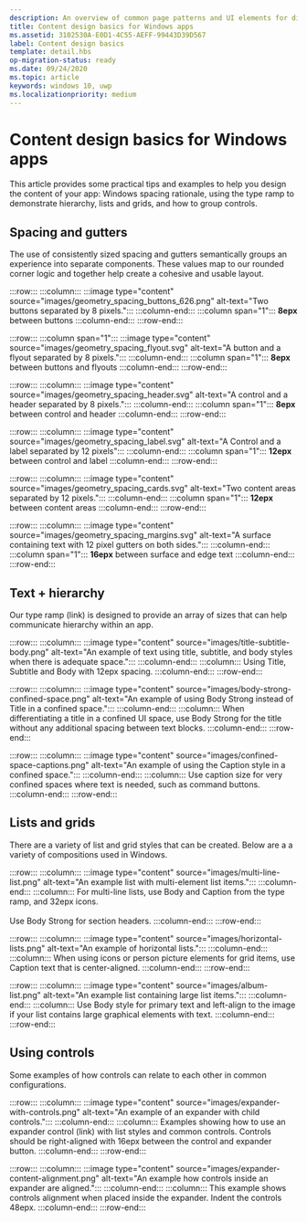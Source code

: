 ```yaml
---
description: An overview of common page patterns and UI elements for displaying content in your Windows app.
title: Content design basics for Windows apps
ms.assetid: 3102530A-E0D1-4C55-AEFF-99443D39D567
label: Content design basics
template: detail.hbs
op-migration-status: ready
ms.date: 09/24/2020
ms.topic: article
keywords: windows 10, uwp
ms.localizationpriority: medium
---
```

# Content design basics for Windows apps

This article provides some practical tips and examples to help you design the content of your app: Windows spacing rationale, using the type ramp to demonstrate hierarchy, lists and grids, and how to group controls.

## Spacing and gutters

The use of consistently sized spacing and gutters semantically groups an experience into separate components. These values map to our rounded corner logic and together help create a cohesive and usable layout.

:::row:::
    :::column:::
        :::image type="content" source="images/geometry_spacing_buttons_626.png" alt-text="Two buttons separated by 8 pixels.":::
    :::column-end:::
    :::column span="1":::
        **8epx** between buttons
    :::column-end:::
:::row-end:::

:::row:::
    :::column span="1":::
        :::image type="content" source="images/geometry_spacing_flyout.svg" alt-text="A button and a flyout separated by 8 pixels.":::
    :::column-end:::
    :::column span="1":::
        **8epx** between buttons and flyouts
    :::column-end:::
:::row-end:::

:::row:::
    :::column:::
        :::image type="content" source="images/geometry_spacing_header.svg" alt-text="A control and a header separated by 8 pixels.":::
    :::column-end:::
    :::column span="1":::
        **8epx** between control and header
    :::column-end:::
:::row-end:::

:::row:::
    :::column:::
        :::image type="content" source="images/geometry_spacing_label.svg" alt-text="A Control and a label separated by 12 pixels":::
    :::column-end:::
    :::column span="1":::
        **12epx** between control and label
    :::column-end:::
:::row-end:::

:::row:::
    :::column:::
        :::image type="content" source="images/geometry_spacing_cards.svg" alt-text="Two content areas separated by 12 pixels.":::
    :::column-end:::
    :::column span="1":::
        **12epx** between content areas
    :::column-end:::
:::row-end:::

:::row:::
    :::column:::
        :::image type="content" source="images/geometry_spacing_margins.svg" alt-text="A surface containing text with 12 pixel gutters on both sides.":::
    :::column-end:::
    :::column span="1":::
        **16epx** between surface and edge text
    :::column-end:::
:::row-end:::

## Text + hierarchy

Our type ramp (link) is designed to provide an array of sizes that can help communicate hierarchy within an app.  

:::row:::
    :::column:::
        :::image type="content" source="images/title-subtitle-body.png" alt-text="An example of text using title, subtitle, and body styles when there is adequate space.":::
    :::column-end:::
    :::column:::
        Using Title, Subtitle and Body with 12epx spacing.
    :::column-end:::
:::row-end:::

:::row:::
    :::column:::
        :::image type="content" source="images/body-strong-confined-space.png" alt-text="An example of using Body Strong instead of Title in a confined space.":::
    :::column-end:::
    :::column:::
        When differentiating a title in a confined UI space, use Body Strong for the title without any additional spacing between text blocks.
    :::column-end:::
:::row-end:::

:::row:::
    :::column:::
        :::image type="content" source="images/confined-space-captions.png" alt-text="An example of using the Caption style in a confined space.":::
    :::column-end:::
    :::column:::
        Use caption size for very confined spaces where text is needed, such as command buttons.
    :::column-end:::
:::row-end:::

## Lists and grids

There are a variety of list and grid styles that can be created. Below are a a variety of compositions used in Windows.

:::row:::
    :::column:::
        :::image type="content" source="images/multi-line-list.png" alt-text="An example list with multi-element list items.":::
    :::column-end:::
    :::column:::
        For multi-line lists, use Body and Caption from the type ramp, and 32epx icons.<br><br>Use Body Strong for section headers.
    :::column-end:::
:::row-end:::

:::row:::
    :::column:::
        :::image type="content" source="images/horizontal-lists.png" alt-text="An example of horizontal lists.":::
    :::column-end:::
    :::column:::
        When using icons or person picture elements for grid items, use Caption text that is center-aligned.
    :::column-end:::
:::row-end:::

:::row:::
    :::column:::
        :::image type="content" source="images/album-list.png" alt-text="An example list containing large list items.":::
    :::column-end:::
    :::column:::
         Use Body style for primary text and left-align to the image if your list contains large graphical elements with text.
    :::column-end:::
:::row-end:::

## Using controls

Some examples of how controls can relate to each other in common configurations.

:::row:::
    :::column:::
        :::image type="content" source="images/expander-with-controls.png" alt-text="An example of an expander with child controls.":::
    :::column-end:::
    :::column:::
        Examples showing how to use an expander control (link) with list styles and common controls. Controls should be right-aligned with 16epx between the control and expander button.
    :::column-end:::
:::row-end:::

:::row:::
    :::column:::
        :::image type="content" source="images/expander-content-alignment.png" alt-text="An example how controls inside an expander are aligned.":::
    :::column-end:::
    :::column:::
        This example shows controls alignment when placed inside the expander. Indent the controls 48epx.
    :::column-end:::
:::row-end:::
